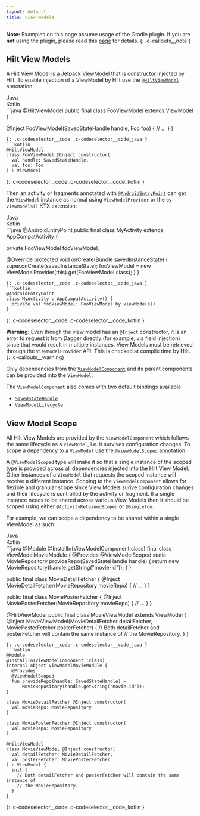 ```yaml
---
layout: default
title: View Models
---
```


**Note:** Examples on this page assume usage of the Gradle plugin. If you are **not**
using the plugin, please read this [page](gradle-setup.md#hilt-gradle-plugin) for
details.
{: .c-callouts__note }

## Hilt View Models

A Hilt View Model is a
[Jetpack ViewModel](https://developer.android.com/topic/libraries/architecture/viewmodel)
that is constructor injected by Hilt. To enable injection of a ViewModel by
Hilt use the
[`@HiltViewModel`](https://dagger.dev/api/latest/dagger/hilt/android/lifecycle/HiltViewModel.html)
annotation:

<div class="c-codeselector__button c-codeselector__button_java">Java</div>
<div class="c-codeselector__button c-codeselector__button_kotlin">Kotlin</div>
```java
@HiltViewModel
public final class FooViewModel extends ViewModel {

  @Inject
  FooViewModel(SavedStateHandle handle, Foo foo) {
    // ...
  }
}
```
{: .c-codeselector__code .c-codeselector__code_java }
```kotlin
@HiltViewModel
class FooViewModel @Inject constructor(
  val handle: SavedStateHandle,
  val foo: Foo
) : ViewModel
```
{: .c-codeselector__code .c-codeselector__code_kotlin }

Then an activity or fragments annotated with
[`@AndroidEntryPoint`](android-entry-point.md) can get the `ViewModel` instance
as normal using `ViewModelProvider` or the `by viewModels()` KTX extension:

<div class="c-codeselector__button c-codeselector__button_java">Java</div>
<div class="c-codeselector__button c-codeselector__button_kotlin">Kotlin</div>
```java
@AndroidEntryPoint
public final class MyActivity extends AppCompatActivity {

  private FooViewModel fooViewModel;

  @Override
  protected void onCreate(Bundle savedInstanceState) {
    super.onCreate(savedInstanceState);
    fooViewModel = new ViewModelProvider(this).get(FooViewModel.class);
  }
}
```
{: .c-codeselector__code .c-codeselector__code_java }
```kotlin
@AndroidEntryPoint
class MyActivity : AppCompatActivity() {
  private val fooViewModel: FooViewModel by viewModels()
}
```
{: .c-codeselector__code .c-codeselector__code_kotlin }

**Warning:** Even though the view model has an `@Inject` constructor, it is an
error to request it from Dagger directly (for example, via field injection)
since that would result in multiple instances. View Models must be retrieved
through the `ViewModelProvider` API. This is checked at compile time by Hilt.
{: .c-callouts__warning}

Only dependencies from the
[`ViewModelComponent`](https://dagger.dev/api/latest/dagger/hilt/android/components/ViewModelComponent.html)
and its parent components can be provided into the `ViewModel`.

The `ViewModelComponent` also comes with two default bindings available:

 * [`SavedStateHandle`](https://developer.android.com/topic/libraries/architecture/viewmodel-savedstate)
 * [`ViewModelLifecycle`](https://dagger.dev/api/latest/dagger/hilt/android/ViewModelLifecycle.html)


## View Model Scope

All Hilt View Models are provided by the `ViewModelComponent` which follows the
same lifecycle as a `ViewModel`, i.e. it survives configuration changes. To
scope a dependency to a `ViewModel` use the
[`@ViewModelScoped`](https://dagger.dev/api/latest/dagger/hilt/android/scopes/ViewModelScoped.html)
annotation.

A `@ViewModelScoped` type will make it so that a single instance of the scoped
type is provided across all dependencies injected into the Hilt View Model.
Other instances of a `ViewModel` that requests the scoped instance will receive
a different instance. Scoping to the `ViewModelComponent` allows for flexible
and granular scope since View Models surive configuration changes and their
lifecycle is controlled by the activity or fragment. If a single instance needs
to be shared across various View Models then it should be scoped using either
`@ActivityRetainedScoped` or `@Singleton`.

For example, we can scope a dependency to be shared within a single ViewModel as
such:

<div class="c-codeselector__button c-codeselector__button_java">Java</div>
<div class="c-codeselector__button c-codeselector__button_kotlin">Kotlin</div>
```java
@Module
@InstallIn(ViewModelComponent.class)
final class ViewModelMovieModule {
  @Provides
  @ViewModelScoped
  static MovieRepository provideRepo(SavedStateHandle handle) {
      return new MovieRepository(handle.getString("movie-id"));
  }
}

public final class MovieDetailFetcher {
  @Inject MovieDetailFetcher(MovieRepository movieRepo) {
      // ...
  }
}

public final class MoviePosterFetcher {
  @Inject MoviePosterFetcher(MovieRepository movieRepo) {
      // ...
  }
}

@HiltViewModel
public final class MovieViewModel extends ViewModel {
  @Inject
  MovieViewModel(MovieDetailFetcher detailFetcher, MoviePosterFetcher posterFetcher) {
      // Both detailFetcher and posterFetcher will contain the same instance of
      // the MovieRepository.
  }
}
```
{: .c-codeselector__code .c-codeselector__code_java }
```kotlin
@Module
@InstallIn(ViewModelComponent::class)
internal object ViewModelMovieModule {
  @Provides
  @ViewModelScoped
  fun provideRepo(handle: SavedStateHandle) =
      MovieRepository(handle.getString("movie-id"));
}

class MovieDetailFetcher @Inject constructor(
  val movieRepo: MovieRepository
)

class MoviePosterFetcher @Inject constructor(
  val movieRepo: MovieRepository
)

@HiltViewModel
class MovieViewModel @Inject constructor(
  val detailFetcher: MovieDetailFetcher,
  val posterFetcher: MoviePosterFetcher
) : ViewModel {
  init {
    // Both detailFetcher and posterFetcher will contain the same instance of
    // the MovieRepository.
  }
}
```
{: .c-codeselector__code .c-codeselector__code_kotlin }
